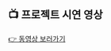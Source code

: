 ## 📺 프로젝트 시연 영상  
[👉 동영상 보러가기](https://drive.google.com/file/d/1MdOXBKet_ULtAm5qHKZOsc7WRfDcO9BY/view?usp=drive_link)
